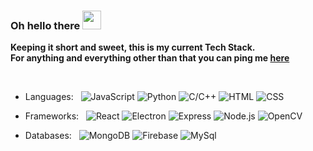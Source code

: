 ### Oh hello there <img src="https://raw.githubusercontent.com/iampavangandhi/iampavangandhi/master/gifs/Hi.gif" width="30px">
**Keeping it short and sweet, this is my current Tech Stack. <br>For anything and everything other than that you can ping me [here](https://linkedin.com/in/mhimanshu712)**

<br>

- Languages: &nbsp;
  ![JavaScript](https://img.shields.io/badge/-JavaScript-333333?style=flat&logo=javascript)
  ![Python](https://img.shields.io/badge/-Python-333333?style=flat&logo=python)
  ![C/C++](https://img.shields.io/badge/-C/C++-333333?style=flat&logo=c)
  ![HTML](https://img.shields.io/badge/-HTML-333333?style=flat&logo=HTML5)
  ![CSS](https://img.shields.io/badge/-CSS-333333?style=flat&logo=CSS3&logoColor=1572B6)
  

- Frameworks: &nbsp;
  ![React](https://img.shields.io/badge/-React-333333?style=flat&logo=react&logoColor=007ACC)
  ![Electron](https://img.shields.io/badge/-Electron-333333?style=flat&logo=electron&logoColor=9AE3F1)
  ![Express](https://img.shields.io/badge/-Express-333333?style=flat&logo=express&logoColor=9AE3F1)
  ![Node.js](https://img.shields.io/badge/-Node.js-333333?style=flat&logo=node.js)
  ![OpenCV](https://img.shields.io/badge/-OpenCV-333333?style=flat&logo=opencv)

- Databases:  &nbsp;
  ![MongoDB](https://img.shields.io/badge/-MongoDB-333333?style=flat&logo=mongodb)
  ![Firebase](https://img.shields.io/badge/-Firebase-333333?style=flat&logo=firebase)
  ![MySql](https://img.shields.io/badge/-MySql-333333?style=flat&logo=mysql)
